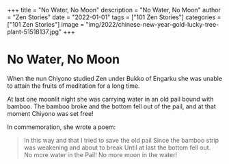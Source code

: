 +++
title = "No Water, No Moon"
description = "No Water, No Moon"
author = "Zen Stories"
date = "2022-01-01"
tags = ["101 Zen Stories"]
categories = ["101 Zen Stories"]
image =  "img/2022/chinese-new-year-gold-lucky-tree-plant-51518137.jpg"
+++

# No Water, No Moon

When the nun Chiyono studied Zen under Bukko of Engarku she was unable to attain the fruits of meditation for a long time.

At last one moonlit night she was carrying water in an old pail bound with bamboo. The bamboo broke and the bottom fell out of the pail, and at that moment Chiyono was set free!

In commemoration, she wrote a poem:

> In this way and that I tried to save the old pail
> Since the bamboo strip was weakening and about to break
> Until at last the bottom fell out.  
> No more water in the Pail! No more moon in the water!
